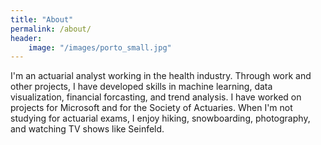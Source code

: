 ```yaml
---
title: "About"
permalink: /about/
header:
    image: "/images/porto_small.jpg"
---
```


I'm an actuarial analyst working in the health industry. Through work and other projects, I have developed skills in machine learning, data visualization, financial forcasting, and trend analysis. I have worked on projects for Microsoft and for the Society of Actuaries. When I'm not studying for actuarial exams, I enjoy hiking, snowboarding, photography, and watching TV shows like Seinfeld. 


